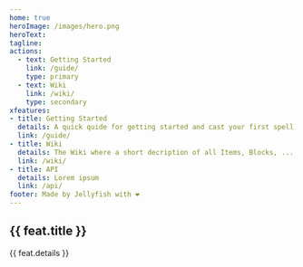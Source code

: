 ```yaml
---
home: true
heroImage: /images/hero.png
heroText: 
tagline:
actions:
  - text: Getting Started
    link: /guide/
    type: primary
  - text: Wiki
    link: /wiki/
    type: secondary
xfeatures:
- title: Getting Started
  details: A quick quide for getting started and cast your first spell.
  link: /guide/
- title: Wiki
  details: The Wiki where a short decription of all Items, Blocks, ... can be found
  link: /wiki/
- title: API
  details: Lorem ipsum
  link: /api/
footer: Made by Jellyfish with ❤️
---
```


<div class="features">
  <div class="feature" v-for="feat in $page.frontmatter.xfeatures">
    <h2><a v-bind:href='$withBase(feat.link)'>{{ feat.title }}</a></h2>
    <p>{{ feat.details }}</p>
  </div>
</div>

